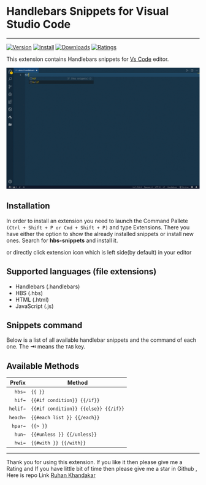 # Handlebars Snippets for Visual Studio Code

---

[![Version](https://vsmarketplacebadge.apphb.com/version/RuhanRK.hbs-snippets.svg)](https://vsmarketplacebadge.apphb.com/version/RuhanRK.hbs-snippets.svg)
[![Install](https://vsmarketplacebadge.apphb.com/installs/RuhanRK.hbs-snippets.svg)](https://vsmarketplacebadge.apphb.com/installs/RuhanRK.hbs-snippets.svg)
[![Downloads](https://vsmarketplacebadge.apphb.com/downloads/RuhanRK.hbs-snippets.svg)](https://vsmarketplacebadge.apphb.com/downloads/RuhanRK.hbs-snippets.svg)
[![Ratings](https://vsmarketplacebadge.apphb.com/rating/RuhanRK.hbs-snippets.svg)](https://vsmarketplacebadge.apphb.com/rating/RuhanRK.hbs-snippets.svg)

This extension contains Handlebars snippets for [Vs Code](https://code.visualstudio.com/) editor.

![demos](./demos/demo.gif)

## Installation

In order to install an extension you need to launch the Command Pallete `(Ctrl + Shift + P or Cmd + Shift + P)` and type Extensions.
There you have either the option to show the already installed snippets or install new ones. Search for **hbs-snippets** and install it.

or directly click extension icon which is left side(by default) in your editor

## Supported languages (file extensions)

- Handlebars (.handlebars)
- HBS (.hbs)
- HTML (.html)
- JavaScript (.js)

## Snippets command

Below is a list of all available handlebar snippets and the command of each one. The **⇥** means the `TAB` key.

## Available Methods

|   Prefix | Method                               |
| -------: | ------------------------------------ |
|   `hbs→` | `{{ }}`                              |
|   `hif→` | `{{#if condition}} {{/if}}`          |
| `helif→` | `{{#if condition}} {{else}} {{/if}}` |
| `heach→` | `{{#each list }} {{/each}}`          |
|  `hpar→` | `{{> }}`                             |
|   `hun→` | `{{#unless }} {{/unless}}`           |
|   `hwi→` | `{{#with }} {{/with}}`               |  |

---

Thank you for using this extension.
If you like it then please give me a Rating and If you have little bit of time then please give me a star in Github , Here is repo Link [Ruhan Khandakar](https://github.com/ruhan-khandakar-au3/)
